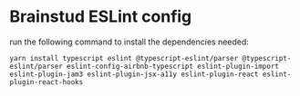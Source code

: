 # Brainstud ESLint config

run the following command to install the dependencies needed:

```
yarn install typescript eslint @typescript-eslint/parser @typescript-eslint/parser eslint-config-airbnb-typescript eslint-plugin-import eslint-plugin-jam3 eslint-plugin-jsx-a11y eslint-plugin-react eslint-plugin-react-hooks
```
